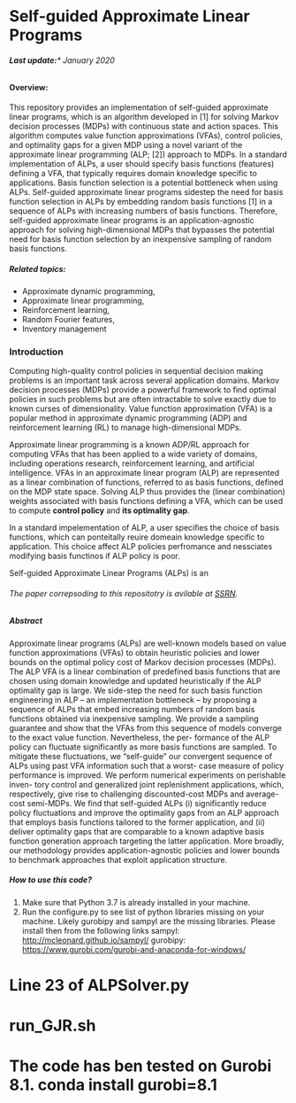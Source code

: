 # Self-guided Approximate Linear Programs
###### **Last update:*** January 2020

#### Overview:
This repository provides an implementation of self-guided approximate linear programs, which is an algorithm developed in [1] for solving Markov decision processes (MDPs) with continuous state and action spaces. This algorithm computes value function approximations (VFAs), control policies, and optimality gaps for a given MDP using a novel variant of the approximate linear programming (ALP; [2]) approach to MDPs. In a standard implementation of ALPs, a user should specify basis functions (features) defining a VFA, that typically requires domain knowledge specific to applications. Basis function selection is a potential bottleneck when using ALPs. Self-guided approximate linear programs sidestep the need for basis function selection in ALPs by embedding random basis functions [1] in a sequence of ALPs with increasing numbers of basis functions. Therefore, self-guided approximate linear programs is an application-agnostic approach for solving high-dimensional MDPs that bypasses the potential need for basis function selection by an inexpensive sampling of random basis functions.



##### **Related topics:**  
  * Approximate dynamic programming,
  * Approximate linear programming,
  * Reinforcement learning,
  * Random Fourier features,
  * Inventory management

### Introduction
Computing high-quality control policies in sequential decision making problems is an important task across several application domains. Markov decision processes (MDPs) provide a powerful framework to find optimal policies in such problems but are often intractable to solve exactly due to known curses of dimensionality. Value function approximation (VFA) is a popular method in approximate dynamic programming (ADP) and reinforcement learning (RL) to manage high-dimensional MDPs.

Approximate linear programming is a known ADP/RL approach for computing VFAs that has been applied to a wide variety of domains, including operations research, reinforcement learning, and artificial intelligence. VFAs in an approximate linear program (ALP) are represented as a linear combination of functions, referred to as basis functions, defined on the MDP state space. Solving ALP thus provides the (linear combination) weights associated with basis functions defining a VFA, which can be used to compute **control policy** and **its optimality gap**.

In a standard impelementation of ALP, a user specifies the choice of basis functions, which can ponteitally reuire domeain knowledge specific to application. This choice affect ALP policies perfromance and nessciates modifying basis functinos if ALP policy is poor.




Self-guided Approximate Linear Programs (ALPs) is an 









###### The paper correpsoding to this repositotry is avilable at [SSRN](https://ssrn.com/abstract=3512665).

##### **Abstract** 

Approximate linear programs (ALPs) are well-known models based on value function approximations (VFAs)
to obtain heuristic policies and lower bounds on the optimal policy cost of Markov decision processes (MDPs).
The ALP VFA is a linear combination of predefined basis functions that are chosen using domain knowledge
and updated heuristically if the ALP optimality gap is large. We side-step the need for such basis function
engineering in ALP – an implementation bottleneck – by proposing a sequence of ALPs that embed increasing
numbers of random basis functions obtained via inexpensive sampling. We provide a sampling guarantee and
show that the VFAs from this sequence of models converge to the exact value function. Nevertheless, the per-
formance of the ALP policy can fluctuate significantly as more basis functions are sampled. To mitigate these
fluctuations, we “self-guide” our convergent sequence of ALPs using past VFA information such that a worst-
case measure of policy performance is improved. We perform numerical experiments on perishable inven-
tory control and generalized joint replenishment applications, which, respectively, give rise to challenging
discounted-cost MDPs and average-cost semi-MDPs. We find that self-guided ALPs (i) significantly reduce
policy fluctuations and improve the optimality gaps from an ALP approach that employs basis functions
tailored to the former application, and (ii) deliver optimality gaps that are comparable to a known adaptive
basis function generation approach targeting the latter application. More broadly, our methodology provides
application-agnostic policies and lower bounds to benchmark approaches that exploit application structure.


##### **How to use this code?** 



1. Make sure that Python 3.7 is already installed in your machine.
2. Run the configure.py to see list of python libraries missing on your machine. Likely gurobipy and sampyl are the missing libraries. Please install then from the following links
  sampyl: http://mcleonard.github.io/sampyl/
  gurobipy: https://www.gurobi.com/gurobi-and-anaconda-for-windows/
  
  
  # Line 23 of ALPSolver.py
  # run_GJR.sh
  # The code has ben tested on Gurobi 8.1. conda install gurobi=8.1
